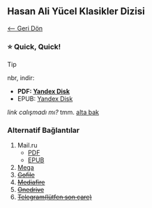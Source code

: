 ## Hasan Ali Yücel Klasikler Dizisi 

[<-- Geri Dön](/#yayınlar)

### ⭐ Quick, Quick!

> [!TIP]
> nbr, indir:
> - **PDF: [Yandex Disk](https://disk.yandex.com.tr/d/8o74TZrwVb_rqw)**
> - EPUB: [Yandex Disk](https://disk.yandex.com.tr/d/SeHRrd_twABYOA)


*link calışmadı mı?* tmm. [alta bak](#alternatif-bağlantılar)

### Alternatif Bağlantılar
1. Mail.ru
   - [PDF](https://cloud.mail.ru/public/dCKC/unkvR5cEv)
   - [EPUB](https://cloud.mail.ru/public/16yT/LJKiZsfGn)
2. [Mega]()
3. ~~[Gofile](/slash/dur/mal.md)~~
4. ~~[Mediafire](/slash/dur/mal.md)~~
5. ~~[Onedrive](/slash/dur/mal.md)~~
6. ~~[Telegram(lütfen son çare)](https://t.me/+VjZXa5tZu0QxZjY0)~~


